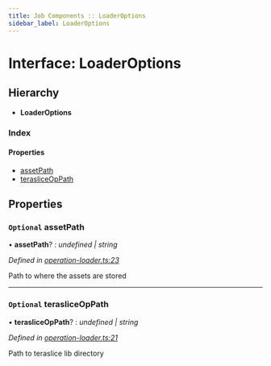 ```yaml
---
title: Job Components :: LoaderOptions
sidebar_label: LoaderOptions
---
```


# Interface: LoaderOptions

## Hierarchy

* **LoaderOptions**

### Index

#### Properties

* [assetPath](loaderoptions.md#optional-assetpath)
* [terasliceOpPath](loaderoptions.md#optional-terasliceoppath)

## Properties

### `Optional` assetPath

• **assetPath**? : *undefined | string*

*Defined in [operation-loader.ts:23](https://github.com/terascope/teraslice/blob/5e4063e2/packages/job-components/src/operation-loader.ts#L23)*

Path to where the assets are stored

___

### `Optional` terasliceOpPath

• **terasliceOpPath**? : *undefined | string*

*Defined in [operation-loader.ts:21](https://github.com/terascope/teraslice/blob/5e4063e2/packages/job-components/src/operation-loader.ts#L21)*

Path to teraslice lib directory
